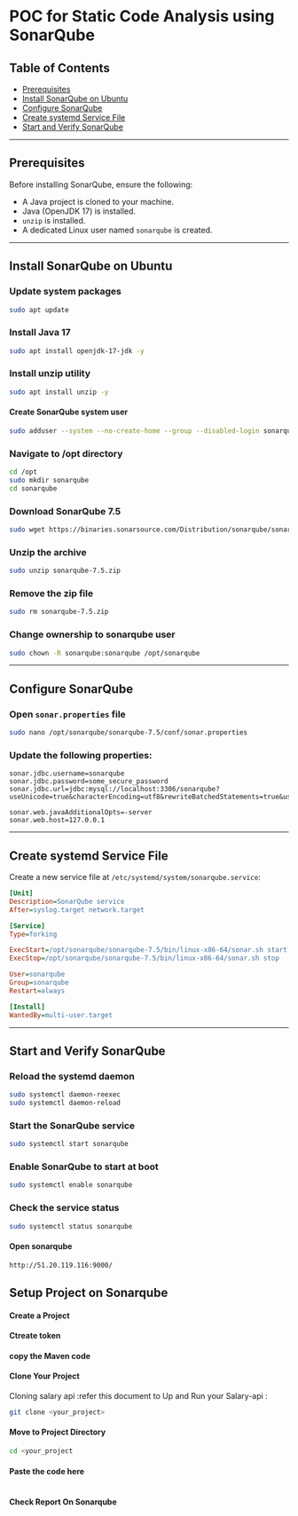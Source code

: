 # POC for Static Code Analysis using SonarQube

## Table of Contents
- [Prerequisites](#prerequisites)
- [Install SonarQube on Ubuntu](#install-sonarqube-on-ubuntu)
- [Configure SonarQube](#configure-sonarqube)
- [Create systemd Service File](#create-systemd-service-file)
- [Start and Verify SonarQube](#start-and-verify-sonarqube)

---

## Prerequisites

Before installing SonarQube, ensure the following:

- A Java project is cloned to your machine.
- Java (OpenJDK 17) is installed.
- `unzip` is installed.
- A dedicated Linux user named `sonarqube` is created.

---

## Install SonarQube on Ubuntu


### Update system packages
```bash
sudo apt update
```

### Install Java 17
```bash
sudo apt install openjdk-17-jdk -y
```

### Install unzip utility
```bash
sudo apt install unzip -y
```
#### Create SonarQube system user
````bash
sudo adduser --system --no-create-home --group --disabled-login sonarqube
````
### Navigate to /opt directory
```bash
cd /opt
sudo mkdir sonarqube
cd sonarqube
```

### Download SonarQube 7.5
```bash
sudo wget https://binaries.sonarsource.com/Distribution/sonarqube/sonarqube-7.5.zip
```

### Unzip the archive
```bash
sudo unzip sonarqube-7.5.zip
```

### Remove the zip file
```bash
sudo rm sonarqube-7.5.zip
```

### Change ownership to sonarqube user
```bash
sudo chown -R sonarqube:sonarqube /opt/sonarqube
```

---

## Configure SonarQube

### Open `sonar.properties` file
```bash
sudo nano /opt/sonarqube/sonarqube-7.5/conf/sonar.properties
```

### Update the following properties:

```properties
sonar.jdbc.username=sonarqube
sonar.jdbc.password=some_secure_password
sonar.jdbc.url=jdbc:mysql://localhost:3306/sonarqube?useUnicode=true&characterEncoding=utf8&rewriteBatchedStatements=true&useConfigs=maxPerformance&useSSL=false

sonar.web.javaAdditionalOpts=-server
sonar.web.host=127.0.0.1
```

---

## Create systemd Service File

Create a new service file at `/etc/systemd/system/sonarqube.service`:

```ini
[Unit]
Description=SonarQube service
After=syslog.target network.target

[Service]
Type=forking

ExecStart=/opt/sonarqube/sonarqube-7.5/bin/linux-x86-64/sonar.sh start
ExecStop=/opt/sonarqube/sonarqube-7.5/bin/linux-x86-64/sonar.sh stop

User=sonarqube
Group=sonarqube
Restart=always

[Install]
WantedBy=multi-user.target
```

---

## Start and Verify SonarQube

### Reload the systemd daemon
```bash
sudo systemctl daemon-reexec
sudo systemctl daemon-reload
```

### Start the SonarQube service
```bash
sudo systemctl start sonarqube
```

### Enable SonarQube to start at boot
```bash
sudo systemctl enable sonarqube
```

### Check the service status
```bash
sudo systemctl status sonarqube
```

#### Open sonarqube 
````bash
http://51.20.119.116:9000/
````
## Setup Project on Sonarqube 
#### Create a Project 
#### Ctreate token 
#### copy the Maven code 

#### Clone Your Project 
Cloning salary api :refer this document to Up and Run your Salary-api : 
````bash
git clone <your_project>
````

#### Move to Project Directory
````bash
cd <your_project
````
#### Paste the code here
````bash
````
#### Check Report On Sonarqube 


